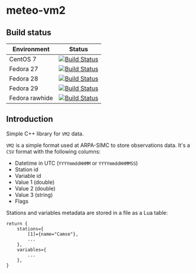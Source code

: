 # meteo-vm2

## Build status

| Environment    | Status |
| -------------- | ------ |
| CentOS 7       | [![Build Status](https://badges.herokuapp.com/travis/ARPA-SIMC/meteo-vm2?branch=master&env=DOCKER_IMAGE=centos:7&label=centos7)](https://travis-ci.org/ARPA-SIMC/meteo-vm2) |
| Fedora 27      | [![Build Status](https://badges.herokuapp.com/travis/ARPA-SIMC/meteo-vm2?branch=master&env=DOCKER_IMAGE=fedora:27&label=fedora27)](https://travis-ci.org/ARPA-SIMC/meteo-vm2) |
| Fedora 28      | [![Build Status](https://badges.herokuapp.com/travis/ARPA-SIMC/meteo-vm2?branch=master&env=DOCKER_IMAGE=fedora:28&label=fedora28)](https://travis-ci.org/ARPA-SIMC/meteo-vm2) |
| Fedora 29      | [![Build Status](https://badges.herokuapp.com/travis/ARPA-SIMC/meteo-vm2?branch=master&env=DOCKER_IMAGE=fedora:29&label=fedora29)](https://travis-ci.org/ARPA-SIMC/meteo-vm2) |
| Fedora rawhide | [![Build Status](https://badges.herokuapp.com/travis/ARPA-SIMC/meteo-vm2?branch=master&env=DOCKER_IMAGE=fedora:rawhide&label=fedorarawhide)](https://travis-ci.org/ARPA-SIMC/meteo-vm2) |


## Introduction

Simple C++ library for `VM2` data.

`VM2` is a simple format used at ARPA-SIMC to store observations data. It's a
`CSV` format with the following columns:

- Datetime in UTC (`YYYYmmddHHMM` or `YYYYmmddHHMMSS`)
- Station id
- Variable id
- Value 1 (double)
- Value 2 (double)
- Value 3 (string)
- Flags

Stations and variables metadata are stored in a file as a Lua table:

```
return {
    stations={
        [1]={name="Camse"},
        ...
    },
    variables={
        ...
    },
}
```
